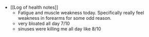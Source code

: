   * [[Log of health notes]]
    * Fatigue and muscle weakness today. Specifically really feel weakness in forearms for some odd reason.
    * very bloated all day 7/10
    * sinuses were killing me all day like 8/10